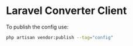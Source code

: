 # Laravel Converter Client

To publish the config use:

```bash
php artisan vendor:publish --tag="config"
```